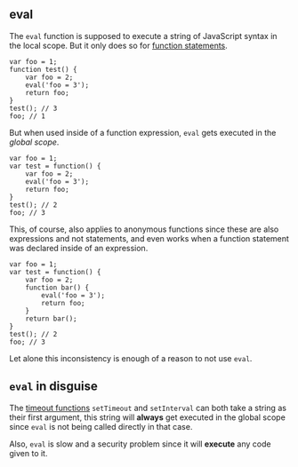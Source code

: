 ## eval

The `eval` function is supposed to execute a string of JavaScript syntax in the
local scope. But it only does so for [function statements](#functions).

    var foo = 1;
    function test() {
        var foo = 2;
        eval('foo = 3');
        return foo;
    }
    test(); // 3
    foo; // 1

But when used inside of a function expression, `eval` gets executed in the
*global scope*.

    var foo = 1;
    var test = function() {
        var foo = 2;
        eval('foo = 3');
        return foo;
    }
    test(); // 2
    foo; // 3

This, of course, also applies to anonymous functions since these are also
expressions and not statements, and even works when a function statement was 
declared inside of an expression.


    var foo = 1;
    var test = function() {
        var foo = 2;
        function bar() {
            eval('foo = 3');
            return foo;
        }
        return bar();
    }
    test(); // 2
    foo; // 3

Let alone this inconsistency is enough of a reason to not use `eval`.

## `eval` in disguise

The [timeout functions](#timeouts) `setTimeout` and `setInterval` can both take a string as
their first argument, this string will **always** get executed in the global 
scope since `eval` is not being called directly in that case.

Also, `eval` is slow and a security problem since it will **execute** any code given to it.
